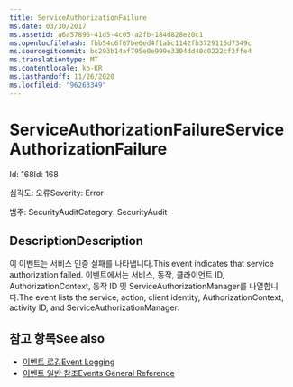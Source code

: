 ```yaml
---
title: ServiceAuthorizationFailure
ms.date: 03/30/2017
ms.assetid: a6a57896-41d5-4c05-a2fb-184d828e20c1
ms.openlocfilehash: fbb54c6f67be6ed4f1abc1142fb3729115d7349c
ms.sourcegitcommit: bc293b14af795e0e999e3304dd40c0222cf2ffe4
ms.translationtype: MT
ms.contentlocale: ko-KR
ms.lasthandoff: 11/26/2020
ms.locfileid: "96263349"
---
```

# <a name="serviceauthorizationfailure"></a><span data-ttu-id="53317-102">ServiceAuthorizationFailure</span><span class="sxs-lookup"><span data-stu-id="53317-102">ServiceAuthorizationFailure</span></span>

<span data-ttu-id="53317-103">Id: 168</span><span class="sxs-lookup"><span data-stu-id="53317-103">Id: 168</span></span>  
  
 <span data-ttu-id="53317-104">심각도: 오류</span><span class="sxs-lookup"><span data-stu-id="53317-104">Severity: Error</span></span>  
  
 <span data-ttu-id="53317-105">범주: SecurityAudit</span><span class="sxs-lookup"><span data-stu-id="53317-105">Category: SecurityAudit</span></span>  
  
## <a name="description"></a><span data-ttu-id="53317-106">Description</span><span class="sxs-lookup"><span data-stu-id="53317-106">Description</span></span>  

 <span data-ttu-id="53317-107">이 이벤트는 서비스 인증 실패를 나타냅니다.</span><span class="sxs-lookup"><span data-stu-id="53317-107">This event indicates that service authorization failed.</span></span> <span data-ttu-id="53317-108">이벤트에서는 서비스, 동작, 클라이언트 ID, AuthorizationContext, 동작 ID 및 ServiceAuthorizationManager를 나열합니다.</span><span class="sxs-lookup"><span data-stu-id="53317-108">The event lists the service, action, client identity, AuthorizationContext, activity ID, and ServiceAuthorizationManager.</span></span>  
  
## <a name="see-also"></a><span data-ttu-id="53317-109">참고 항목</span><span class="sxs-lookup"><span data-stu-id="53317-109">See also</span></span>

- [<span data-ttu-id="53317-110">이벤트 로깅</span><span class="sxs-lookup"><span data-stu-id="53317-110">Event Logging</span></span>](index.md)
- [<span data-ttu-id="53317-111">이벤트 일반 참조</span><span class="sxs-lookup"><span data-stu-id="53317-111">Events General Reference</span></span>](events-general-reference.md)
